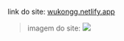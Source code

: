link do site: <a href="https://wukongg.netlify.app/">wukongg.netlify.app</a>
<div>

> imagem do site:
<img src="assets/gui.png"></img>
  
</div>
